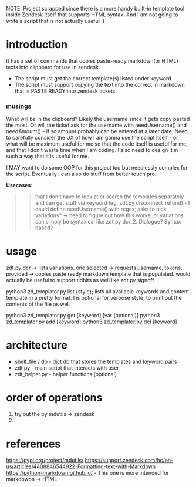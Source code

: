 NOTE:
Project scrapped since there is a more handy built-in template tool inside Zendesk itself that supports HTML syntax. And I am not going to write a script that is not actually useful :)


# introduction
It has a set of commands that copies paste-ready markdown(or HTML) texts into clipboard for use in zendesk.

* The script must get the correct template(s) listed under keyword
* The script must support copying the text into the correct in markdown that is PASTE READY into zendesk tickets.

### musings
What will be in the clipboard? Likely the username since it gets copy pasted the most.
Or will the ticket ask for the username with needUsername() and needAmount() - if so amount probably can be entered at a later date.
Need to carefully consider the UX of how I am gonna use the script itself - or what will be maximum useful for me so that the code itself is useful for me, and that I don't waste time when I am coding.
I also need to design it in such a way that it is useful for me.

I MAY want to do some OOP for this project too but needlessly complex for the script.
Eventually I can also do stuff from better touch pro.

**Usecases:**
>> that I don't have to look at or search the templates separately and can get stuff via keyword (eg. zdt.py disconnect_refund) - I could define needUsername() with regex;
>> asks to pick variations? -> need to figure out how this works, or variations can simply be syntaxical like zdt.py dcr_2. Dialogue? Syntax based?




# usage
zdt.py dcr -> lists variations, one selected -> requests username, tokens. provided -> copies paste ready markdown template that is populated.
would actually be useful to support tidbits as well like zdt.py signoff


python3 zd_templator.py list {style};
lists all available keywords and content template in a pretty format.
l is optional for verbose style, to print out the contents of the file as well

python3 zd_templator.py get [keyword] [var (optional)]
python3 zd_templator.py add [keyword]
python3 zd_templator.py del [keyword]


# architecture
- shelf_file / db - dict db that stores the templates and keyword pairs
- zdt.py - main script that interacts with user
- zdt_helper.py - helper functions (optional)


# order of operations
1. try out the py mdutils -> zendesk
2. 



# references
https://pypi.org/project/mdutils/
https://support.zendesk.com/hc/en-us/articles/4408846544922-Formatting-text-with-Markdown
https://python-markdown.github.io/ - This one is more intended for markdowon -> HTML 
